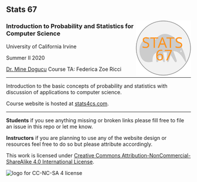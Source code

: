 ## Stats 67 
<img src="img/stats-67-logo.svg" alt="Stats 67 logo" width="150" align = "right"/>


  
### Introduction to Probability and Statistics for Computer Science 
University of California Irvine 

Summer II 2020 

[Dr. Mine Dogucu](https://minedogucu.com)
Course TA: Federica Zoe Ricci
    
<hr>

Introduction to the basic concepts of probability and statistics with discussion of applications to computer science.

Course website is hosted at [stats4cs.com](https://stats4cs.com).

<hr>

**Students** if you see anything missing or broken links please fill free to file an issue in this repo or let me know.

**Instructors** if you are planning to use any of the website design or resources feel free to do so but please attribute accordingly. 

This work is licensed under [Creative Commons Attribution-NonCommercial-ShareAlike 4.0 International License](http://creativecommons.org/licenses/by-nc-sa/4.0/).

<img src="https://i.creativecommons.org/l/by-nc-sa/4.0/88x31.png" alt="logo for CC-NC-SA 4 license"/>

